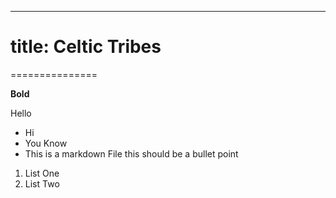 ---
# title: Celtic Tribes
===============

**Bold**

Hello
* Hi
* You Know
* This is a markdown File this should be a bullet point

1. List One
2. List Two